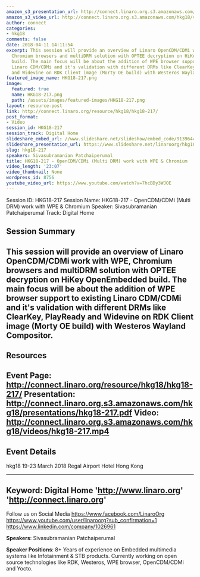 ```yaml
---
amazon_s3_presentation_url: http://connect.linaro.org.s3.amazonaws.com/hkg18/presentations/hkg18-217.pdf
amazon_s3_video_url: http://connect.linaro.org.s3.amazonaws.com/hkg18/videos/hkg18-217.mp4
author: connect
categories:
- hkg18
comments: false
date: 2018-04-11 14:11:54
excerpt: This session will provide an overview of Linaro OpenCDM/CDMi work with WPE,
  Chromium browsers and multiDRM solution with OPTEE decryption on HiKey OpenEmbedded
  build. The main focus will be about the addition of WPE browser support to existing
  Linaro CDM/CDMi and it's validation with different DRMs like ClearKey, PlayReady
  and Widevine on RDK Client image (Morty OE build) with Westeros Wayland Compositor.
featured_image_name: HKG18-217.png
image:
  featured: true
  name: HKG18-217.png
  path: /assets/images/featured-images/HKG18-217.png
layout: resource-post
link: http://connect.linaro.org/resource/hkg18/hkg18-217/
post_format:
- Video
session_id: HKG18-217
session_track: Digital Home
slideshare_embed_url: //www.slideshare.net/slideshow/embed_code/91396441
slideshare_presentation_url: https://www.slideshare.net/linaroorg/hkg18217-opencdmcdmi-multi-drm-work-with-wpe-chromium
slug: hkg18-217
speakers: Sivasubramanian Patchaiperumal
title: HKG18-217 - OpenCDM/CDMi (Multi DRM) work with WPE & Chromium
video_length: '23:07'
video_thumbnail: None
wordpress_id: 8756
youtube_video_url: https://www.youtube.com/watch?v=7hcBDy3WJOE
---
```


Session ID: HKG18-217
Session Name: HKG18-217 - OpenCDM/CDMi (Multi DRM) work with WPE & Chromium
Speaker: Sivasubramanian Patchaiperumal
Track: Digital Home


## Session Summary
This session will provide an overview of Linaro OpenCDM/CDMi work with WPE, Chromium browsers and multiDRM solution with OPTEE decryption on HiKey OpenEmbedded build. The main focus will be about the addition of WPE browser support to existing Linaro CDM/CDMi and it's validation with different DRMs like ClearKey, PlayReady and Widevine on RDK Client image (Morty OE build) with Westeros Wayland Compositor.
---------------------------------------------------
## Resources
Event Page: http://connect.linaro.org/resource/hkg18/hkg18-217/
Presentation: http://connect.linaro.org.s3.amazonaws.com/hkg18/presentations/hkg18-217.pdf
Video: http://connect.linaro.org.s3.amazonaws.com/hkg18/videos/hkg18-217.mp4
 ---------------------------------------------------
## Event Details
hkg18
19-23 March 2018 
Regal Airport Hotel Hong Kong

---------------------------------------------------
Keyword: Digital Home
'http://www.linaro.org'
'http://connect.linaro.org'
---------------------------------------------------
Follow us on Social Media
https://www.facebook.com/LinaroOrg
https://www.youtube.com/user/linaroorg?sub_confirmation=1
https://www.linkedin.com/company/1026961

**Speakers**: Sivasubramanian Patchaiperumal

**Speaker Positions**: 8+ Years of experience on Embedded multimedia systems like Infotainment & STB products. Currently working on open source technologies like RDK, Westeros, WPE browser, OpenCDM/CDMi and Yocto.